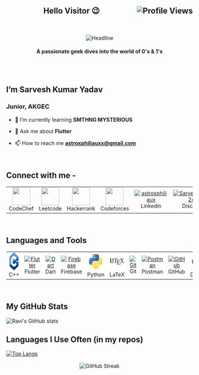 <h2 align="center">
  Hello Visitor 😉
  <img align="right" src="https://komarev.com/ghpvc/?username=Astroxphiliauxx&style=flat-square" alt="Profile Views" />
</h2>
</br>
</br>

<div align="center">
          <img src="https://readme-typing-svg.herokuapp.com?color=%&size=32&center=true&vCenter=true&width=600&height=50&lines=I'm+Sarvesh+Yadav;I'm+a+Flutter+Developer;I'm+a+Problem+Solver;I'm+an+Open+Source+Contributor" alt="Headline" />
</div> 

<h4 align="center">A passionate geek dives into the world of 0's & 1's</h4>
</br>
</br>

## I’m Sarvesh Kumar Yadav
### Junior, AKGEC

- 🌱 I’m currently learning **SMTHNG MYSTERIOUS**

- 💬 Ask me about **Flutter**

- 📫 How to reach me **astroxphiliauxx@gmail.com**
 </br>

## Connect with me -
<table >
  <tr align="left">
    <td align="center" width="96">
      <a href="https://www.codechef.com/users/astroxphiliaux" >
        <img align="center" src="https://img.icons8.com/?size=100&id=eqDiO9L02aEu&format=png&color=000000" height="48" width="48" />
      </a>
      <br> CodeChef
    </td>
            <td align="center" width="96">
      <a href="https://leetcode.com/u/SarvxshYadav/" >
        <img align="center" src="https://raw.githubusercontent.com/rahuldkjain/github-profile-readme-generator/master/src/images/icons/Social/leet-code.svg" height="48" width="48" />
      </a>
      <br> Leetcode
    </td>
            <td align="center" width="96">
      <a href="https://www.hackerrank.com/profile/astroxphiliauxx" >
        <img align="center" src="https://upload.wikimedia.org/wikipedia/commons/4/40/HackerRank_Icon-1000px.png" height="48" width="48" />
      </a>
      <br> Hackerrank
    </td>
            <td align="center" width="96">
      <a href=https://codeforces.com/profile/astroxphiliauxx"" >
        <img align="center" src="https://raw.githubusercontent.com/rahuldkjain/github-profile-readme-generator/master/src/images/icons/Social/codeforces.svg" height="48" width="48" />
      </a>
      <br>Codeforces
    </td>
    <td align="center" width="96">
      <a href="https://www.linkedin.com/in/sarvxshyadav">
        <img align="center" src="https://upload.wikimedia.org/wikipedia/commons/thumb/c/ca/LinkedIn_logo_initials.png/150px-LinkedIn_logo_initials.png" alt="astroxphiliaux" height="48" width="48" />
      </a>
      <br> Linkedin
    </td>
    <td align="center" width="96">
      <a href="https://discord.gg/Sarvesh#2424">
        <img align="center" src="https://raw.githubusercontent.com/rahuldkjain/github-profile-readme-generator/master/src/images/icons/Social/discord.svg" alt="Sarvesh#2424" height="48" width="48" />
      </a>
      <br> Discord
    </td>
             <td align="center" width="96">
      <a href="https://x.com/SarvxshYadav?t=pYL-qhTgVHjToGmJO0oC1A&s=09" >
        <img align="center" src="https://raw.githubusercontent.com/rahuldkjain/github-profile-readme-generator/master/src/images/icons/Social/twitter.svg" height="48" width="48" />
      </a>
      <br>X
    </td>
  </tr>
</table>
</br>


## Languages and Tools
<table>
  <tr>
    <td align="center" width="96">
      <a href="#macropower-tech">
        <img src="https://raw.githubusercontent.com/devicons/devicon/master/icons/cplusplus/cplusplus-original.svg" width="48" height="48" alt="C++" />
      </a>
      <br>C++
    </td>
    <td align="center" width="96">
      <a href="#macropower-tech">
        <img src="https://www.vectorlogo.zone/logos/flutterio/flutterio-icon.svg" width="48" height="48" alt="Flutter" />
      </a>
      <br>Flutter
    </td>
    <td align="center" width="96">
      <a href="#macropower-tech">
        <img src="https://www.vectorlogo.zone/logos/dartlang/dartlang-icon.svg" width="48" height="48" alt="Dart" />
      </a>
      <br>Dart
    </td>
    <td align="center" width="96">
      <a href="#macropower-tech">
        <img src="https://www.vectorlogo.zone/logos/firebase/firebase-icon.svg" width="48" height="48" alt="Firebase" />
      </a>
      <br>Firebase
    </td>
    <td align="center" width="96">
      <a href="#macropower-tech">
        <img src="https://raw.githubusercontent.com/devicons/devicon/master/icons/python/python-original.svg" width="48" height="48" alt="Python" />
      </a>
      <br>Python
    </td>
    <td align="center" width="96">
      <a href="#macropower-tech">
        <img src="https://raw.githubusercontent.com/devicons/devicon/master/icons/latex/latex-original.svg" width="48" height="48" alt="LaTeX" />
      </a>
      <br>LaTeX
    </td>
    <td align="center" width="96">
      <a href="#macropower-tech">
        <img src="https://www.vectorlogo.zone/logos/git-scm/git-scm-icon.svg" width="48" height="48" alt="Git" />
      </a>
      <br>Git
    </td>
    <td align="center" width="96">
      <a href="#macropower-tech">
        <img src="https://www.vectorlogo.zone/logos/getpostman/getpostman-icon.svg" width="48" height="48" alt="Postman" />
      </a>
      <br>Postman
    </td>
    <td align="center" width="96">
      <a href="#macropower-tech">
        <img src="https://raw.githubusercontent.com/rahuldkjain/github-profile-readme-generator/master/src/images/icons/Social/github.svg" width="48" height="48" alt="GitHub" />
      </a>
      <br>GitHub
    </td>
    <td align="center" width="96">
      <a href="#macropower-tech">
        <img src="https://raw.githubusercontent.com/devicons/devicon/master/icons/django/django-plain.svg" width="48" height="48" alt="Django" />
      </a>
      <br>Django
    </td>
  </tr>
</table>
</br>

## My GitHub Stats
![Ravi's GitHub stats](https://github-readme-stats.vercel.app/api?username=Astroxphiliauxx&show_icons=true&theme=github_dark&hide_border=true)

## Languages I Use Often (in my repos)
[![Top Langs](https://github-readme-stats.vercel.app/api/top-langs/?username=Astroxphiliauxx&theme=github_dark&show_icons=true&layout=compact&hide_border=true)](https://github.com/Astroxphiliauxx)




<p align="center"><img align="center" width="500" height="200" src="https://github-readme-streak-stats.herokuapp.com/?user=astroxphiliauxx&theme=github-dark" alt="GitHub Streak" /></p>

